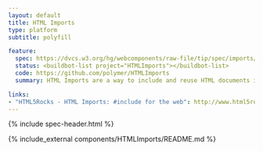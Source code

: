 ```yaml
---
layout: default
title: HTML Imports
type: platform
subtitle: polyfill

feature:
  spec: https://dvcs.w3.org/hg/webcomponents/raw-file/tip/spec/imports/index.html
  status: <buildbot-list project="HTMLImports"></buildbot-list>
  code: https://github.com/polymer/HTMLImports
  summary: HTML Imports are a way to include and reuse HTML documents in other HTML documents.

links:
- "HTML5Rocks - HTML Imports: #include for the web": http://www.html5rocks.com/tutorials/webcomponents/imports/
---
```


{% include spec-header.html %}

{% include_external components/HTMLImports/README.md %}
